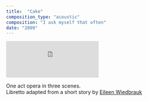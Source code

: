 ```yaml
---
title:  "Cake"
composition_type: "acoustic"
composition: "I ask myself that often"
date: "2009"
---  
```

<iframe width="50%" height="100" scrolling="no" frameborder="no" src="https://w.soundcloud.com/player/?url=https%3A//api.soundcloud.com/playlists/31099171&amp;auto_play=false&amp;hide_related=false&amp;show_comments=true&amp;show_user=true&amp;show_reposts=false&amp;visual=true"></iframe>  

One act opera in three scenes.  
Libretto adapted from a short story by [Eileen Wiedbrauk](http://www.speakcoffeetome.com/)  